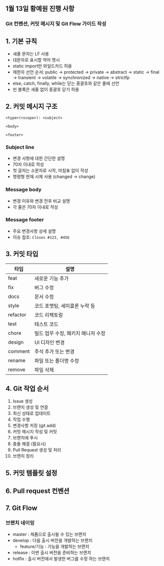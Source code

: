 ## 1월 13일 황예원 진행 사항

### Git 컨벤션, 커밋 메시지 및 Git Flow 가이드 작성

## 1. 기본 규칙

- 새줄 문자는 LF 사용
- 대문자로 표시할 약어 명시
- static import만 와일드카드 허용
- 제한자 선언 순서: public → protected → private → abstract → static → final → transient → volatile → synchronized → native → strictfp
- else, catch, finally, while는 닫는 중괄호와 같은 줄에 선언
- 빈 블록은 새줄 없이 중괄호 닫기 허용

## 2. 커밋 메시지 구조

```
<type>(<scope>): <subject>

<body>

<footer>
```

### Subject line

- 변경 사항에 대한 간단한 설명
- 70자 이내로 작성
- 첫 글자는 소문자로 시작, 마침표 없이 작성
- 명령형 현재 시제 사용 (changed → change)

### Message body

- 변경 이유와 변경 전후 비교 설명
- 각 줄은 70자 이내로 작성

### Message footer

- 주요 변경사항 상세 설명
- 이슈 참조: `Closes #123, #456`

## 3. 커밋 타입

| 타입     | 설명                               |
| -------- | ---------------------------------- |
| feat     | 새로운 기능 추가                   |
| fix      | 버그 수정                          |
| docs     | 문서 수정                          |
| style    | 코드 포맷팅, 세미콜론 누락 등      |
| refactor | 코드 리팩토링                      |
| test     | 테스트 코드                        |
| chore    | 빌드 업무 수정, 패키지 매니저 수정 |
| design   | UI 디자인 변경                     |
| comment  | 주석 추가 또는 변경                |
| rename   | 파일 또는 폴더명 수정              |
| remove   | 파일 삭제                          |

## 4. Git 작업 순서

1. Issue 생성
2. 브랜치 생성 및 연결
3. 최신 상태로 업데이트
4. 작업 수행
5. 변경사항 저장 (git add)
6. 커밋 메시지 작성 및 커밋
7. 브랜치에 푸시
8. 충돌 해결 (필요시)
9. Pull Request 생성 및 처리
10. 브랜치 정리

## 5. 커밋 템플릿 설정

## 6. Pull request 컨벤션

## 7. Git Flow

### 브랜치 네이밍

- master : 제품으로 출시될 수 있는 브랜치
- develop : 다음 출시 버전을 개발하는 브랜치
  - feature/기능 : 기능을 개발하는 브랜치
- release : 이번 출시 버전을 준비하는 브랜치
- hotfix : 출시 버전에서 발생한 버그를 수정 하는 브랜치
